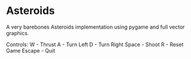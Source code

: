 # Asteroids
A very barebones Asteroids implementation using pygame and full vector graphics.

Controls:
W - Thrust 
A - Turn Left
D - Turn Right
Space - Shoot
R - Reset Game
Escape - Quit
